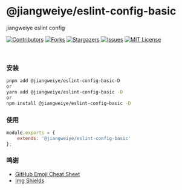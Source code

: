 # @jiangweiye/eslint-config-basic

jiangweiye eslint config

[![Contributors][contributors-shield]][contributors-url] [![Forks][forks-shield]][forks-url] [![Stargazers][stars-shield]][stars-url] [![Issues][issues-shield]][issues-url] [![MIT License][license-shield]][license-url]

<br />

### 安装

```sh
pnpm add @jiangweiye/eslint-config-basic-D
or
yarn add @jiangweiye/eslint-config-basic -D
or
npm install @jiangweiye/eslint-config-basic -D
```

### 使用

```js
module.exports = {
    extends: '@jiangweiye/eslint-config-basic'
};
```

### 鸣谢

-   [GitHub Emoji Cheat Sheet](https://www.webpagefx.com/tools/emoji-cheat-sheet)
-   [Img Shields](https://shields.io)

<!-- links -->

[your-project-path]: jwyGithub/eslint-config
[contributors-shield]: https://img.shields.io/github/contributors/jwyGithub/eslint-config.svg?style=flat-square
[contributors-url]: https://github.com/jwyGithub/eslint-config/graphs/contributors
[forks-shield]: https://img.shields.io/github/forks/jwyGithub/eslint-config.svg?style=flat-square
[forks-url]: https://github.com/jwyGithub/eslint-config/network/members
[stars-shield]: https://img.shields.io/github/stars/jwyGithub/eslint-config.svg?style=flat-square
[stars-url]: https://github.com/jwyGithub/eslint-config/stargazers
[issues-shield]: https://img.shields.io/github/issues/jwyGithub/eslint-config.svg?style=flat-square
[issues-url]: https://img.shields.io/github/issues/jwyGithub/eslint-config.svg
[license-shield]: https://img.shields.io/github/license/jwyGithub/eslint-config.svg?style=flat-square
[license-url]: https://github.com/jwyGithub/eslint-config/blob/master/LICENSE.txt


